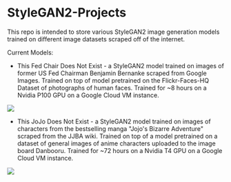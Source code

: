 # StyleGAN2-Projects
This repo is intended to store various StyleGAN2 image generation models trained on different image datasets scraped off of the internet.

Current Models:


* This Fed Chair Does Not Exist - a StyleGAN2 model trained on images of former US Fed Chairman Benjamin Bernanke scraped from Google Images. Trained on top of model pretrained on the Flickr-Faces-HQ Dataset of photographs of human faces. Trained for ~8 hours on a Nvidia P100 GPU on a Google Cloud VM instance.
<img src="https://i.imgur.com/zBit654.jpg " data-canonical-src="https://i.imgur.com/zBit654.jpg " />


* This JoJo Does Not Exist - a StyleGAN2 model trained on images of characters from the bestselling manga "Jojo's Bizarre Adventure" scraped from the JJBA wiki. Trained on top of a model pretrained on a dataset of general images of anime characters uploaded to the image board Danbooru. Trained for ~72 hours on a Nvidia T4 GPU on a Google Cloud VM instance.
<img src="https://i.imgur.com/l0GAO4R.jpg " data-canonical-src="https://i.imgur.com/l0GAO4R.jpg " />
